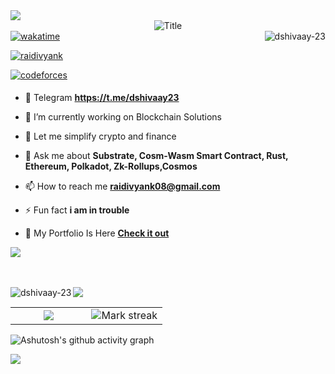 <!--horizontal dlkivider(gradiant)-->
<img src="https://user-images.githubusercontent.com/73097560/115834477-dbab4500-a447-11eb-908a-139a6edaec5c.gif">
<div align="center">
  <img src="https://readme-typing-svg.herokuapp.com?font=Architects+Daughter&color=%2338C2FF&size=50&center=true&vCenter=true&height=60&width=600&lines=Hi!+I'm+Divyank+Rai+%3C3;Welcome+to+my+profile!" alt="Title"></img>
</div>
<!-- <h3 align="center">A passionate Blockchain developer from India  d</h3> -->

<div style="display: flex; justify-content: space-between; align-items: center;">
  <!-- Wakatime badge on the left -->
  <a href="https://wakatime.com/@712c00ff-4f47-488b-822d-a304ae823cdb">
    <img src="https://wakatime.com/badge/user/712c00ff-4f47-488b-822d-a304ae823cdb.svg" alt="wakatime">
  </a>

  <!-- GitHub profile view counter on the right -->
  <img src="https://komarev.com/ghpvc/?username=dshivaay-23&label=Profile%20views&color=0e75b6&style=flat" alt="dshivaay-23" />
</div>


<p align="left"> <a href="https://twitter.com/raidivyank" target="blank"><img src="https://img.shields.io/twitter/follow/raidivyank?logo=twitter&style=for-the-badge" alt="raidivyank" /></a> </p>
<a href="https://codeforces.com/profile/raidivyank08" target="blank"><img src=https://img.shields.io/badge/Codeforces-%23000000.svg?&style=for-the-badge&logo=codeforces&logoColor=white alt=codeforces style="margin-bottom: 5px;" /></a>

- 💬 Telegram **https://t.me/dshivaay23**


- 🔭 I’m currently working on Blockchain Solutions

- 🌱 Let me simplify crypto and finance  

- 💬 Ask me about **Substrate, Cosm-Wasm Smart Contract, Rust, Ethereum, Polkadot, Zk-Rollups,Cosmos**

- 📫 How to reach me **raidivyank08@gmail.com**

- ⚡ Fun fact **i am in trouble**

- 📄 My Portfolio Is Here **[Check it out](https://project-spark-zest.lovable.app/)**


<div>
  <img src=https://go-skill-icons.vercel.app/api/icons?i=solidity,rust,cairo,javascript,ts,nodejs,nest,linux />
</div>
<br><br/>
</td>

<td width="50%" align="center">

<p><img align="left" src="https://github-readme-stats.vercel.app/api/top-langs?username=dshivaay-23&show_icons=true&locale=en&layout=compact" alt="dshivaay-23" /></p>
 </td>
 
  <!--- stats (start) -->
<table align="center">
<tr border="none">
<td width="50%" align="center">
  <img  align="center"  src="https://github-readme-stats.vercel.app/api?username=dshivaay-23&theme=dark&show_icons=true&count_private=true" />
</td>
<td width="50%" align="center">
  <img  title="🔥 Get streak stats for your profile at git.io/streak-stats" alt="Mark streak" src="https://github-readme-streak-stats.herokuapp.com/?user=dshivaay-23&theme=dark&hide_border=false" /> 
  
  </td>
</tr>

<tr border="none">
 
![](https://github-contributor-stats.vercel.app/api?username=dshivaay-23&limit=15&theme=dark&combine_all_yearly_contributions=true)

</tr>
</table>

</p>  

![Ashutosh's github activity graph](https://github-readme-activity-graph.vercel.app/graph?username=dshivaay-23&theme=vue)


<!--horizontal divider(gradiant)-->
<img src="https://user-images.githubusercontent.com/73097560/115834477-dbab4500-a447-11eb-908a-139a6edaec5c.gif">
  
</p>
